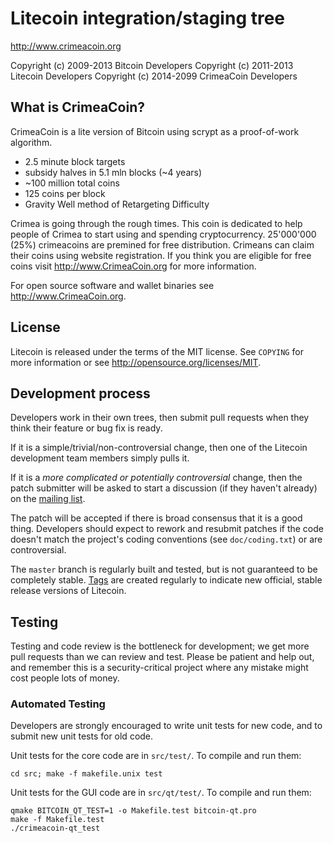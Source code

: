 Litecoin integration/staging tree
================================

http://www.crimeacoin.org

Copyright (c) 2009-2013 Bitcoin Developers
Copyright (c) 2011-2013 Litecoin Developers
Copyright (c) 2014-2099 CrimeaCoin Developers

What is CrimeaCoin?
----------------

CrimeaCoin is a lite version of Bitcoin using scrypt as a proof-of-work algorithm.
 - 2.5 minute block targets
 - subsidy halves in 5.1 mln blocks (~4 years)
 - ~100 million total coins
 - 125 coins per block
 - Gravity Well method of Retargeting Difficulty

Crimea is going through the rough times. This coin is dedicated to help people of Crimea 
to start using and spending cryptocurrency. 25'000'000 (25%) crimeacoins are premined for 
free distribution. 
Crimeans can claim their coins using website registration. If you think you are eligible 
for free coins visit http://www.CrimeaCoin.org for more information.

For open source software and wallet binaries see http://www.CrimeaCoin.org.

License
-------

Litecoin is released under the terms of the MIT license. See `COPYING` for more
information or see http://opensource.org/licenses/MIT.

Development process
-------------------

Developers work in their own trees, then submit pull requests when they think
their feature or bug fix is ready.

If it is a simple/trivial/non-controversial change, then one of the Litecoin
development team members simply pulls it.

If it is a *more complicated or potentially controversial* change, then the patch
submitter will be asked to start a discussion (if they haven't already) on the
[mailing list](http://sourceforge.net/mailarchive/forum.php?forum_name=bitcoin-development).

The patch will be accepted if there is broad consensus that it is a good thing.
Developers should expect to rework and resubmit patches if the code doesn't
match the project's coding conventions (see `doc/coding.txt`) or are
controversial.

The `master` branch is regularly built and tested, but is not guaranteed to be
completely stable. [Tags](https://github.com/bitcoin/bitcoin/tags) are created
regularly to indicate new official, stable release versions of Litecoin.

Testing
-------

Testing and code review is the bottleneck for development; we get more pull
requests than we can review and test. Please be patient and help out, and
remember this is a security-critical project where any mistake might cost people
lots of money.

### Automated Testing

Developers are strongly encouraged to write unit tests for new code, and to
submit new unit tests for old code.

Unit tests for the core code are in `src/test/`. To compile and run them:

    cd src; make -f makefile.unix test

Unit tests for the GUI code are in `src/qt/test/`. To compile and run them:

    qmake BITCOIN_QT_TEST=1 -o Makefile.test bitcoin-qt.pro
    make -f Makefile.test
    ./crimeacoin-qt_test

